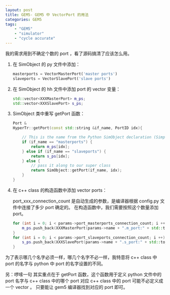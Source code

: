 ```yaml
---
layout: post
title: GEM5- GEM5 中 VectorPort 的用法
categories: GEM5
tags:
    - "GEM5"
    - "simulator"
    - "cycle accurate"
---
```


我的需求用到不确定个数的 port ，看了源码搞清了应该怎么用。

1. 在 SimObject 的 py 文件中添加：
    ```python
    masterports = VectorMasterPort('master ports')
    slaveports = VectorSlavePort('slave ports')
    ```

1. 在 SimObject 的 hh 文件中添加 port 的 vector 变量：

    ```c++
    std::vector<XXXMasterPort> m_ps;
    std::vector<XXXSlavePort> s_ps;
    ```

1. SimObject 类中重写 getPort 函数：

    ```c++
    Port &
    HyperTr::getPort(const std::string &if_name, PortID idx){

        // This is the name from the Python SimObject declaration (SimpleMemobj.py)
        if (if_name == "masterports") {
            return m_ps[idx];
        } else if (if_name == "slaveports") {
            return s_ps[idx];
        } else {
            // pass it along to our super class
            return SimObject::getPort(if_name, idx);
        }
    }
    ```

1. 在 c++ class 的构造函数中添加 vector ports：

    port_xxx_connection_count 是自动生成的参数，是编译器根据 config.py 文件中连接了多少 port 确定的。
    在构造函数中，我们需要按照这个数量添加 port。
    ```c++
    for (int i = 0; i < params->port_masterports_connection_count; i ++){
        m_ps.push_back(XXXMasterPort(params->name + ".m_port:" + std::to_string(i), this));
    }
    for (int i = 0; i < params->port_slaveports_connection_count; i ++){
        s_ps.push_back(XXXSlavePort(params->name + ".s_port:" + std::to_string(i), this));
    }
    ```


为了表示哪几个名字必须一样，哪几个名字不必一样，我特意将 c++ class 中 port 的名字与 python 中 port 的名字设置的不同。

另：啰嗦一句
其实重点在于 getPort 函数，这个函数用于定义 python 文件中的 port 名字与 c++ class 中的哪个 port 对应
c++ class 中的 port 可能不必定义成一个 vector 。
只要能让 gem5 编译器找到对应的 port 即可。